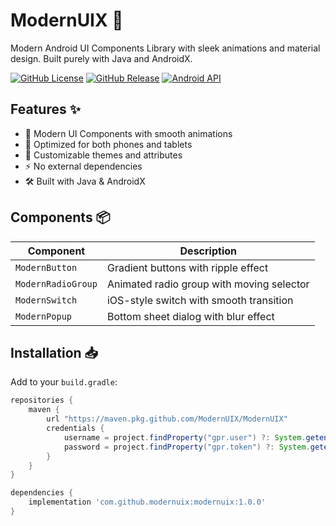 # ModernUIX 🚀

Modern Android UI Components Library with sleek animations and material design. Built purely with Java and AndroidX.

[![GitHub License](https://img.shields.io/github/license/ModernUIX/ModernUIX)](https://opensource.org/licenses/MIT)
[![GitHub Release](https://img.shields.io/github/v/release/ModernUIX/ModernUIX)](https://github.com/your-username/ModernUIX/releases)
[![Android API](https://img.shields.io/badge/API-21%2B-brightgreen.svg)](https://android-arsenal.com/api?level=21)

## Features ✨

- 🎨 Modern UI Components with smooth animations
- 📱 Optimized for both phones and tablets
- 🌈 Customizable themes and attributes
- ⚡ No external dependencies
- 🛠️ Built with Java & AndroidX

## Components 📦

| Component | Description |
|-----------|-------------|
| `ModernButton` | Gradient buttons with ripple effect |
| `ModernRadioGroup` | Animated radio group with moving selector |
| `ModernSwitch` | iOS-style switch with smooth transition |
| `ModernPopup` | Bottom sheet dialog with blur effect |

## Installation 📥

Add to your `build.gradle`:

```groovy
repositories {
    maven {
        url "https://maven.pkg.github.com/ModernUIX/ModernUIX"
        credentials {
            username = project.findProperty("gpr.user") ?: System.getenv("GITHUB_USERNAME")
            password = project.findProperty("gpr.token") ?: System.getenv("GITHUB_TOKEN")
        }
    }
}

dependencies {
    implementation 'com.github.modernuix:modernuix:1.0.0'
}
